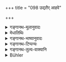 +++
title = "098 उद्यतैर् आहवे"

+++

<details><summary>गङ्गानथ-मूलानुवादः</summary>

For one who is killed in battle with brandished weapons, in the manner befitting the kṣatriya, sacrificial performances become instantly completed; and so also is the impurity; such is the established law—(97).
</details>

<details><summary>मेधातिथिः</summary>

येन शस्यते हन्यते तच् **छस्त्रम्** । अतः पाषाणलगुडादिनापि हतस्य यज्ञसंस्था निष्पद्यते, नायुधैर् एव खड्गादिभिः । आहूयन्ते यत्रेतरेतरं स्पर्धमाना युद्धाय स **आवहः** संग्रामः । **क्षत्रधर्मः** अपराङ्मुखत्वं प्रजार्थं प्रभुप्रयुक्तं च । **सद्यः संतिष्ठते** समाप्तिम् एति । **यज्ञः** ज्योतिष्टोमादिः । तत्पुण्येन युज्यत इति यावत् । **आशौचम्** अपि सद्य एव ।

- <u>अत्र केचित्</u> "**क्षत्रधर्महतस्य**" इत्य् अनेन "**सद्यः**" इत्य् अभिसंबध्नन्ति । ततश् च यः संग्रामभूमौ मृतः तस्यैवायं विधिः, न तु यो ऽन्येद्युस् ततो ऽन्यत्र गतः । 

- <u>तद्</u> एतद् विचार्यम् ॥ ५.९७ ॥
</details>

<details><summary>गङ्गानथ-भाष्यानुवादः</summary>

For one who is killed in battle with brandished weapons, in the manner befitting the Kṣatriya, sacrificial performances become instantly completed; and so also is the impurity; such is the established law—(97).
</details>

<details><summary>गङ्गानथ-टिप्पन्यः</summary>

‘*Śastra*’, ‘*weapon*’, is that by which people are slain, killed; hence by the present rule, also for the man who is killed by pieces of stone or a club or such other things, sacrificial performances become completed.

‘*Āhava*’, ‘Battle is so called because in this men are *challenged* (*āhūyante*) to fight, through mutual rivalry.

‘*Manner befitting the Kṣatriya*;—*i.e*., never turning his back,—fighting in the defence of his people, or under orders from his master.

‘*Sacrificial performances*’—such as the *Jyotiṣṭoma* and the rest;—‘*become instantly completed*’—finished. That is, the man becomes endowed with the merit proceeding from the due performance of the sacrifices.

Impurity also in their case is the same; *i.e*. it ceases immediately.

Some people construe the term ‘*sadyaḥ*’, ‘*instantly*’, with the word ‘*killed*’; and according to this what is said here would apply to the case of only that man who actually dies on this battle-field, and not to one who is moved away from there and dies on some other day.

This point however is open to question.—(97).
</details>

<details><summary>गङ्गानथ-तुल्य-वाक्यानि</summary>

*Yājñavalkya* (3. 29).—‘During the performance of charity, in battle, in
sacrificial performances, in times of public disturbance, and under great distress, purification is instantaneous.’

*Parāśara* (3.30-31).—‘In this world, two men pierce through the solar
orbit—the mendicant firm in Yoga and one killed in the battle-front.’
</details>

<details><summary>Bühler</summary>

098	By him who is slain in battle with brandished weapons according to the law of the Kshatriyas, a (Srauta) sacrifice is instantly completed, and so is the period of impurity (caused by his death); that is a settled rule.
</details>
